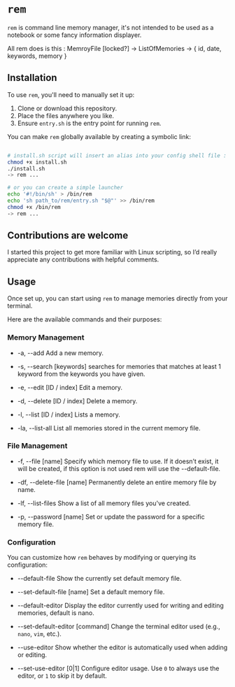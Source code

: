 # `rem`

`rem` is command line memory manager, it's not intended to be used as a notebook or some fancy information displayer.

All rem does is this :
MemroyFile [locked?] -> ListOfMemories -> { id, date, keywords, memory }

##  Installation

To use `rem`, you'll need to manually set it up:

1. Clone or download this repository.
2. Place the files anywhere you like.
3. Ensure `entry.sh` is the entry point for running `rem`.

You can make `rem` globally available by creating a symbolic link:

```bash

# install.sh script will insert an alias into your config shell file :
chmod +x install.sh
./install.sh
-> rem ...

# or you can create a simple launcher
echo '#!/bin/sh' > /bin/rem
echo 'sh path_to/rem/entry.sh "$@"' >> /bin/rem
chmod +x /bin/rem
-> rem ...

```

## Contributions are welcome

I started this project to get more familiar with Linux scripting, so I’d really appreciate any contributions with helpful comments.

## Usage

Once set up, you can start using `rem` to manage memories directly from your terminal. 

Here are the available commands and their purposes:

### Memory Management

- -a, --add
  Add a new memory.

- -s, --search [keywords]
  searches for memories that matches at least 1 keyword from the keywords you have given.

- -e, --edit [ID / index]
  Edit a memory.

- -d, --delete [ID / index] 
  Delete a memory.

- -l, --list [ID / index]
  Lists a memory.

- -la, --list-all
  List all memories stored in the current memory file.

### File Management

- -f, --file [name]
  Specify which memory file to use. If it doesn’t exist, it will be created, if this option is not used rem will use the --default-file.

- -df, --delete-file [name]
  Permanently delete an entire memory file by name.

- -lf, --list-files
  Show a list of all memory files you've created.

- -p, --password [name]
  Set or update the password for a specific memory file.

### Configuration

You can customize how `rem` behaves by modifying or querying its configuration:

- --default-file
  Show the currently set default memory file.

- --set-default-file [name]
  Set a default memory file.

- --default-editor
  Display the editor currently used for writing and editing memories, default is nano.

- --set-default-editor [command]
  Change the terminal editor used (e.g., `nano`, `vim`, etc.).

- --use-editor
  Show whether the editor is automatically used when adding or editing.

- --set-use-editor [0|1]
  Configure editor usage. Use `0` to always use the editor, or `1` to skip it by default.


